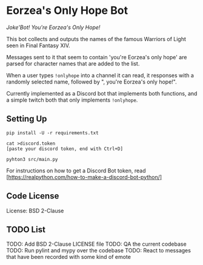 Eorzea's Only Hope Bot
======================

_Joke'Bot! You're Eorzea's Only Hope!_

This bot collects and outputs the names of the famous Warriors of Light
seen in Final Fantasy XIV.

Messages sent to it that seem to contain 'you're Eorzea's only hope' are
parsed for character names that are added to the list.

When a user types `!onlyhope` into a channel it can read, it responses with
a randomly selected name, followed by ", you're Eorzea's only hope!".

Currently implemented as a Discord bot that implements both functions, and
a simple twitch both that only implements `!onlyhope`.

Setting Up
----------

```shell
pip install -U -r requirements.txt

cat >discord.token
[paste your discord token, end with Ctrl+D]

pyhton3 src/main.py
```

For instructions on how to get a Discord Bot token, read
[https://realpython.com/how-to-make-a-discord-bot-python/]

Code License
------------

License: BSD 2-Clause

TODO List
---------

TODO: Add BSD 2-Clause LICENSE file 
TODO: QA the current codebase
TODO: Run pylint and mypy over the codebase
TODO: React to messages that have been recorded with some kind of emote
